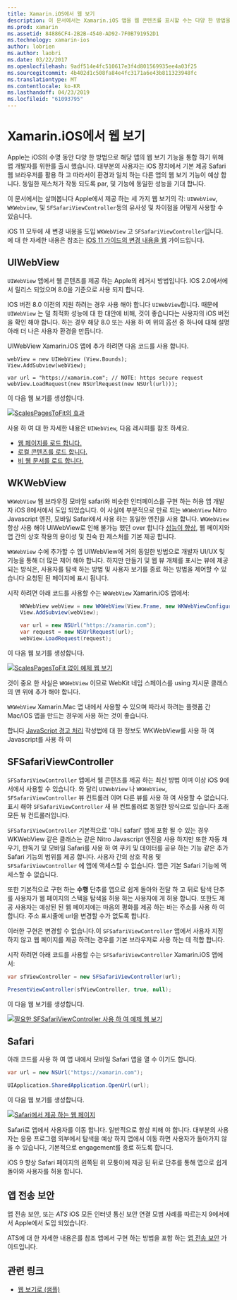 ```yaml
---
title: Xamarin.iOS에서 웹 보기
description: 이 문서에서는 Xamarin.iOS 앱을 웹 콘텐츠를 표시할 수는 다양 한 방법을 설명 합니다. UIWebView, WKWebView, 필요한 SFSafariViewController, Safari 및 앱 전송 보안에 설명 합니다.
ms.prod: xamarin
ms.assetid: 84886CF4-2B2B-4540-AD92-7F0B791952D1
ms.technology: xamarin-ios
author: lobrien
ms.author: laobri
ms.date: 03/22/2017
ms.openlocfilehash: 9adf514e4fc510617e3f4d801569935ee4a03f25
ms.sourcegitcommit: 4b402d1c508fa84e4fc3171a6e43b811323948fc
ms.translationtype: MT
ms.contentlocale: ko-KR
ms.lasthandoff: 04/23/2019
ms.locfileid: "61093795"
---
```

# <a name="web-views-in-xamarinios"></a>Xamarin.iOS에서 웹 보기

Apple는 iOS의 수명 동안 다양 한 방법으로 해당 앱의 웹 보기 기능을 통합 하기 위해 앱 개발자를 위한를 출시 했습니다. 대부분의 사용자는 iOS 장치에서 기본 제공 Safari 웹 브라우저를 활용 하 고 따라서이 환경과 일치 하는 다른 앱의 웹 보기 기능이 예상 합니다. 동일한 제스처가 작동 되도록 par, 및 기능에 동일한 성능을 기대 합니다.

이 문서에서는 살펴봅니다 Apple에서 제공 하는 세 가지 웹 보기의 각: `UIWebView`, `WKWebview`, 및 `SFSafariViewController`등의 유사성 및 차이점을 어떻게 사용할 수 있습니다. 

iOS 11 모두에 새 변경 내용을 도입 `WKWebView` 고 `SFSafariViewController`입니다. 에 대 한 자세한 내용은 참조는 [iOS 11 가이드의 변경 내용을 웹](~/ios/platform/introduction-to-ios11/web.md) 가이드입니다.

## <a name="uiwebview"></a>UIWebView

`UIWebView` 앱에서 웹 콘텐츠를 제공 하는 Apple의 레거시 방법입니다. IOS 2.0에서에서 릴리스 되었으며 8.0을 기준으로 사용 되지 합니다.

IOS 버전 8.0 이전의 지원 하려는 경우 사용 해야 합니다 `UIWebView`합니다. 때문에 `UIWebView` 는 덜 최적화 성능에 대 한 대안에 비해, 것이 좋습니다는 사용자의 iOS 버전을 확인 해야 합니다. 하는 경우 해당 8.0 또는 사용 하 여 위의 옵션 중 하나에 대해 설명 아래 더 나은 사용자 환경을 만듭니다.
 
UIWebView Xamarin.iOS 앱에 추가 하려면 다음 코드를 사용 합니다.
 
```
webView = new UIWebView (View.Bounds);
View.AddSubview(webView);

var url = "https://xamarin.com"; // NOTE: https secure request
webView.LoadRequest(new NSUrlRequest(new NSUrl(url)));
```

이 다음 웹 보기를 생성합니다.

[![](uiwebview-images/webview.png "ScalesPagesToFit의 효과")](uiwebview-images/webview.png#lightbox)

사용 하 여 대 한 자세한 내용은 `UIWebView`, 다음 레시피를 참조 하세요.


- [웹 페이지를 로드 합니다.](https://github.com/xamarin/recipes/tree/master/Recipes/ios/content_controls/web_view/load_a_web_page)
- [로컬 콘텐츠를 로드 합니다.](https://github.com/xamarin/recipes/tree/master/Recipes/ios/content_controls/web_view/load_local_content)
- [비 웹 문서를 로드 합니다.](https://github.com/xamarin/recipes/tree/master/Recipes/ios/content_controls/web_view/load_non-web_documents)

## <a name="wkwebview"></a>WKWebView

`WKWebView` 웹 브라우징 모바일 safari와 비슷한 인터페이스를 구현 하는 허용 앱 개발자 iOS 8에서에서 도입 되었습니다. 이 사실에 부분적으로 만료 되는 `WKWebView` Nitro Javascript 엔진, 모바일 Safari에서 사용 하는 동일한 엔진을 사용 합니다. `WKWebView` 항상 사용 해야 UIWebView로 인해 불가능 했던 over 합니다 [성능이 향상](http://blog.initlabs.com/post/100113463211/wkwebview-vs-uiwebview), 웹 페이지와 앱 간의 상호 작용의 용이성 및 친숙 한 제스처를 기본 제공 합니다.
  
`WKWebView` 수에 추가할 수 앱 UIWebView에 거의 동일한 방법으로 개발자 UI/UX 및 기능을 통해 더 많은 제어 해야 합니다. 하지만 만들기 및 웹 뷰 개체를 표시는 뷰에 제공 되는 방식은, 사용자를 탐색 하는 방법 및 사용자 보기를 종료 하는 방법을 제어할 수 있습니다 요청된 된 페이지에 표시 됩니다.  

시작 하려면 아래 코드를 사용할 수는 `WKWebView` Xamarin.iOS 앱에서:

```csharp
    WKWebView webView = new WKWebView(View.Frame, new WKWebViewConfiguration());
    View.AddSubview(webView);

    var url = new NSUrl("https://xamarin.com");
    var request = new NSUrlRequest(url);
    webView.LoadRequest(request);
```

이 다음 웹 보기를 생성합니다.

[![](uiwebview-images/wkwebview.png "ScalesPagesToFit 없이 예제 웹 보기")](uiwebview-images/wkwebview.png#lightbox)

것이 중요 한 사실은 `WKWebView` 이므로 WebKit 네임 스페이스를 using 지시문 클래스의 맨 위에 추가 해야 합니다.

`WKWebView` Xamarin.Mac 앱 내에서 사용할 수 있으며 따라서 하려는 플랫폼 간 Mac/iOS 앱을 만드는 경우에 사용 하는 것이 좋습니다.

합니다 [JavaScript 경고 처리](https://github.com/xamarin/recipes/tree/master/Recipes/ios/content_controls/web_view/handle_javascript_alerts) 작성법에 대 한 정보도 WKWebView를 사용 하 여 Javascript를 사용 하 여

<a name="safariviewcontroller" />

## <a name="sfsafariviewcontroller"></a>SFSafariViewController
 
 `SFSafariViewController` 앱에서 웹 콘텐츠를 제공 하는 최신 방법 이며 이상 iOS 9에서에서 사용할 수 있습니다. 와 달리 `UIWebView` 나 `WKWebView`, `SFSafariViewController` 뷰 컨트롤러 이며 다른 뷰를 사용 하 여 사용할 수 없습니다. 표시 해야 `SFSafariViewController` 새 뷰 컨트롤러로 동일한 방식으로 있습니다 초래 모든 뷰 컨트롤러입니다.
 
 `SFSafariViewController` 기본적으로 '미니 safari' 앱에 포함 될 수 있는 경우 WKWebView 같은 클래스는 같은 Nitro Javascript 엔진을 사용 하지만 또한 자동 채우기, 판독기 및 모바일 Safari를 사용 하 여 쿠키 및 데이터를 공유 하는 기능 같은 추가 Safari 기능의 범위를 제공 합니다. 사용자 간의 상호 작용 및 `SFSafariViewController` 에 앱에 액세스할 수 없습니다. 앱은 기본 Safari 기능에 액세스할 수 없습니다.
 
또한 기본적으로 구현 하는 **수행** 단추를 앱으로 쉽게 돌아와 전달 하 고 뒤로 탐색 단추를 사용자가 웹 페이지의 스택을 탐색을 허용 하는 사용자에 게 허용 합니다. 또한도 제공 사용자는 예상된 된 웹 페이지에는 마음의 평화를 제공 하는 바는 주소를 사용 하 여 합니다. 주소 표시줄에 url을 변경할 수가 없도록 합니다. 

이러한 구현은 변경할 수 없습니다.이 `SFSafariViewController` 앱에서 사용자 지정 하지 않고 웹 페이지를 제공 하려는 경우를 기본 브라우저로 사용 하는 데 적합 합니다.

시작 하려면 아래 코드를 사용할 수는 `SFSafariViewController` Xamarin.iOS 앱에서:

```csharp
var sfViewController = new SFSafariViewController(url);

PresentViewController(sfViewController, true, null);
```

이 다음 웹 보기를 생성합니다.

[![](uiwebview-images/sfsafariviewcontroller.png "필요한 SFSafariViewController 사용 하 여 예제 웹 보기")](uiwebview-images/sfsafariviewcontroller.png#lightbox)

## <a name="safari"></a>Safari

아래 코드를 사용 하 여 앱 내에서 모바일 Safari 앱을 열 수 이기도 합니다.

```csharp
var url = new NSUrl("https://xamarin.com");

UIApplication.SharedApplication.OpenUrl(url);

```

이 다음 웹 보기를 생성합니다.

[![](uiwebview-images/safari.png "Safari에서 제공 하는 웹 페이지")](uiwebview-images/safari.png#lightbox)

Safari로 앱에서 사용자를 이동 합니다. 일반적으로 항상 피해 야 합니다. 대부분의 사용자는 응용 프로그램 외부에서 탐색을 예상 하지 앱에서 이동 하면 사용자가 돌아가지 않을 수 있습니다, 기본적으로 engagement를 종료 하도록 합니다.

iOS 9 향상 Safari 페이지의 왼쪽된 위 모퉁이에 제공 된 뒤로 단추를 통해 앱으로 쉽게 돌아와 사용자를 허용 합니다.

## <a name="app-transport-security"></a>앱 전송 보안

앱 전송 보안, 또는 *ATS* iOS 모든 인터넷 통신 보안 연결 모범 사례를 따르는지 9에서에서 Apple에서 도입 되었습니다.

ATS에 대 한 자세한 내용은를 참조 앱에서 구현 하는 방법을 포함 하는 [앱 전송 보안](~/ios/app-fundamentals/ats.md) 가이드입니다.

## <a name="related-links"></a>관련 링크

- [웹 보기로 (샘플)](https://developer.xamarin.com/samples/monotouch/WebView/)
